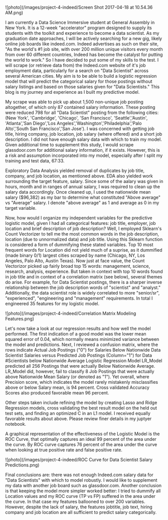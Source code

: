 
![photo](/images/project-4-indeed/Screen Shot 2017-04-18 at 10.54.36 AM.png)
    
I am currently a Data Science Immersive student at General Assembly in New York.  It is a 12-week \"accelerator\" program designed to supply its students with the toolkit and experience to become a data scientist.  As my graduation date approaches, I will be actively searching for a new gig, likely online job boards like indeed.com.  Indeed advertises as such on their site, \"As the world's #1 job site, with over 200 million unique visitors every month from over 60 different countries, Indeed has become the catalyst for putting the world to work.\" So I have decided to put some of my skills to the test.  I will scrape (or retrieve data from) the Indeed.com website of it's job employment data, particularly for a search on \"Data Scientist\" across several American cities.  My aim is to be able to build a logistic regression model that will predict the categorical salary for those postings without salary listings and based on those salaries given for \"Data Scientists.\"  This blog is my journey and experience as I built my predictive model.
    
My scrape was able to pick up about 1,500 non-unique job posting altogether, of which only 87 contained salary information.  These posting were reduced 798 for all \"Data Scientist\" posting from the following cities: (New York', 'Cambridge', 'Chicago', 'San Francisco', 'Seattle','Austin', 'Atlanta','San Diego','Los Angeles','Washington','Philadelphia','Palo Alto','South San Francisco','San Jose').  I was concerned with getting job title, hiring company, job location, job salary (where offered) and a short job description.  I did not have enough salary data with which to train my model.  Given additional time to supplement this study, I would scrape glassdoor.com for additional salary information, if it exists.  However, this is a risk and assumption incorporated into my model, especially after I split my training and test data, 67:33.
    
Exploratory Data Analysis yielded removal of duplicates by job title, company, and job location, as mentioned above.  EDA also yielded work surrounding the target feature, salary.  Since some of the aalary was given in hours, month and in ranges of annual salary, I was required to clean up the salary data accordingly.  Once cleaned up, I used the nationwide mean salary ($96,382) as my bar to determine what constituted \"Above average\" vs \"Average\" salary.  I denote \"above average\" as 1 and average as 0 in my target variable.
    
Now, how would I organize my independent variables for the predictive logistic model, given I had all categorical features: job title, employer, job location and brief description of job description?  Well, I employed Sklearn's Count Vectorizer to tell me the most common words in the job description, location (due to unnormalized data) and job title.  Using this Sklearn function is considered a form of dummifying these stated variables.  Top 10 most frequent words for Location did not yield much of a suprise, as it dummified (made binary 0/1) largest cities scraped by name (Chicago, NY, Los Angeles, Palo Alto, Austin Texas).  Now just at face value, the Count Vectorizor picked up fairly broad top 15 words: management, science, research, analysis, experience.  But taken in context with top 10 words found in job title and in context of a correlation matrix (see below), several themes do arise.  For example, for Data Scientist postings, there is a sharper inverse relationship between the job description words of \"scientist\" and \"analyst.\"  Additionally, the data scientist role is widely correlated to more \"senior/sr\", \"experienced\", \"engineering and \"management\" requirements. In total I engineered 35 features for my logistic model.
    
![photo](/images/project-4-indeed/Correlation Matrix Modeling Features.png)
    
Let's now take a look at our regression results and how well the model performed.  The first indication of a good model was the lower mean squared error of 0.04, which normally means minimized variance between the model and predictions.  Next, I reviewed a confusion matrix, where the rows indicate Actual Job Postings (\"0\") for Salaries Below Nationwide Data Scientist Salaries versus Predicted Job Postings (Column=\"1\") for Data #Scientists below Nationwide Average Logistic Regression Model LR_Model predicted all 256 Postings that were actually Below Nationwide Average.  LR_Model did, however, fail to classify 8 Job Postings that were actually above Nationwide Mean Salary (or denoted as \"1\").  Yet overall, where Precision score, which indicates the model rarely mistakenly misclassifies above or below Salary mean, is 94 percent.  Cross validated Accuracy Scores also produced favorable mean 96 percent.

Other steps taken include refining the model by creating Lasso and Ridge Regression models, cross validating the best result model on the held out test sets, and finding an optimized C in an L1 model. I received equally favorable results about above.  Please review finer details in my juptyer notebook.
    
A graphical representation of the effectiveness of the Logistic Model is the ROC Curve, that optimally captures an ideal 99 percent of the area under the curve.  By ROC curve captures 76 percent of the area under the curve when looking at true positive rate and false positive rate.
    
![photo](/images/project-4-indeed/ROC Curve for Data Scientist Salary Predictions.png)
    
Final conclusions are: there was not enough Indeed.com salary data for \"Data Scientists\" with which to model robustly.  I would like to supplement my data with another job board such as glassdoor.com.  Another conclusion is that keeping the model more simpler worked better: I tried to dummify all Location values and my ROC curve (TP vs FP) suffered in the area under the curve.  In that case my features ballooned to over 200 variables.  However, despite the lack of salary, the features jobtitle, job text, hiring company and job location are all sufficient to predict salary categorically.

